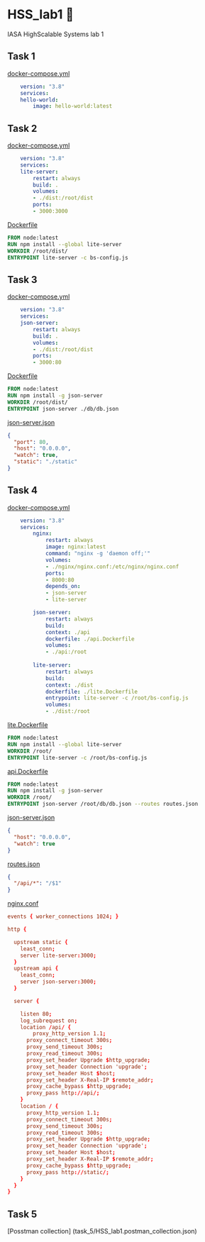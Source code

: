# HSS_lab1 :rocket:

IASA HighScalable Systems lab 1

## Task 1

[docker-compose.yml](task_1/docker-compose.yml)

```yaml
    version: "3.8"
    services:
    hello-world:
        image: hello-world:latest
```

## Task 2

[docker-compose.yml](task_2/docker-compose.yml)

```yaml
    version: "3.8"
    services:
    lite-server:
        restart: always
        build: .
        volumes:
        - ./dist:/root/dist
        ports:
        - 3000:3000
```

[Dockerfile](task_2/Dockerfile)

```Dockerfile
FROM node:latest
RUN npm install --global lite-server
WORKDIR /root/dist/
ENTRYPOINT lite-server -c bs-config.js
```

## Task 3

[docker-compose.yml](task_3/docker-compose.yml)

```yaml
    version: "3.8"
    services:
    json-server:
        restart: always
        build: .
        volumes:
        - ./dist:/root/dist
        ports:
        - 3000:80
```

[Dockerfile](task_3/Dockerfile)

```Dockerfile
FROM node:latest
RUN npm install -g json-server
WORKDIR /root/dist/
ENTRYPOINT json-server ./db/db.json
```

[json-server.json](task_3/dist/json-server.json)

```json
{
  "port": 80,
  "host": "0.0.0.0",
  "watch": true,
  "static": "./static"
}
```

## Task 4

[docker-compose.yml](task_4/docker-compose.yml)

```yaml
    version: "3.8"
    services:
        nginx:
            restart: always
            image: nginx:latest
            command: "nginx -g 'daemon off;'"
            volumes:
            - ./nginx/nginx.conf:/etc/nginx/nginx.conf
            ports:
            - 8000:80
            depends_on:
            - json-server
            - lite-server

        json-server:
            restart: always
            build: 
            context: ./api
            dockerfile: ./api.Dockerfile
            volumes:
            - ./api:/root
        
        lite-server:
            restart: always
            build: 
            context: ./dist
            dockerfile: ./lite.Dockerfile
            entrypoint: lite-server -c /root/bs-config.js
            volumes: 
            - ./dist:/root
```

[lite.Dockerfile](task_4/dist/lite.Dockerfile)

```Dockerfile
FROM node:latest
RUN npm install --global lite-server
WORKDIR /root/
ENTRYPOINT lite-server -c /root/bs-config.js
```

[api.Dockerfile](task_4/dist/api.Dockerfile)

```Dockerfile
FROM node:latest
RUN npm install -g json-server
WORKDIR /root/
ENTRYPOINT json-server /root/db/db.json --routes routes.json
```

[json-server.json](task_4/api/json-server.json)

```json
{
  "host": "0.0.0.0",
  "watch": true
}
```

[routes.json](task_4/api/routes.json)

```json
{
  "/api/*": "/$1"
}
```

[nginx.conf](task_4/nginx/nginx.conf)

```conf
events { worker_connections 1024; }

http {

  upstream static {
    least_conn;
    server lite-server:3000;
  }
  upstream api {
    least_conn;
    server json-server:3000;
  }

  server {

    listen 80;
    log_subrequest on;
    location /api/ {
        proxy_http_version 1.1;
      proxy_connect_timeout 300s;
      proxy_send_timeout 300s;
      proxy_read_timeout 300s;
      proxy_set_header Upgrade $http_upgrade;
      proxy_set_header Connection 'upgrade';
      proxy_set_header Host $host;
      proxy_set_header X-Real-IP $remote_addr;
      proxy_cache_bypass $http_upgrade;
      proxy_pass http://api/;
    }
    location / {
      proxy_http_version 1.1;
      proxy_connect_timeout 300s;
      proxy_send_timeout 300s;
      proxy_read_timeout 300s;
      proxy_set_header Upgrade $http_upgrade;
      proxy_set_header Connection 'upgrade';
      proxy_set_header Host $host;
      proxy_set_header X-Real-IP $remote_addr;
      proxy_cache_bypass $http_upgrade;
      proxy_pass http://static/;
    }
  }
}
```

## Task 5

[Posstman collection] (task_5/HSS_lab1.postman_collection.json)
